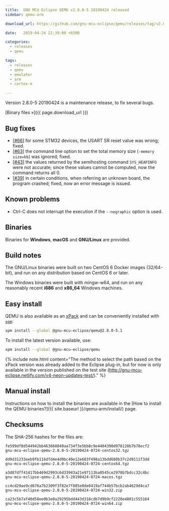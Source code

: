 ```yaml
---
title:  GNU MCU Eclipse QEMU v2.8.0-5 20190424 released
sidebar: qemu-arm

download_url: https://github.com/gnu-mcu-eclipse/qemu/releases/tag/v2.8.0-5-20190424/

date:   2019-04-24 22:39:00 +0300

categories:
  - releases
  - qemu

tags:
  - releases
  - qemu
  - emulator
  - arm
  - cortex-m

---
```


Version 2.8.0-5 20190424 is a maintenance release, to fix several bugs.

[Binary files »]({{ page.download_url }})

## Bug fixes

- [[#66](https://github.com/gnu-mcu-eclipse/qemu/issues/66)] for some STM32
  devices, the USART SR reset value was wrong; fixed.
- [[#63](https://github.com/gnu-mcu-eclipse/qemu/issues/63)] the command
  line option to set the total memory size (`-memory size=kb`) was ignored;
  fixed.
- [[#43](https://github.com/gnu-mcu-eclipse/qemu/issues/43)] the values
  returned by the semihosting command `SYS_HEAPINFO` were not accurate;
  since these values cannot be computed, now the command returns all 0.
- [[#39](https://github.com/gnu-mcu-eclipse/qemu/issues/39)] in certain
  conditions, when referring an unknown board, the program crashed;
  fixed, now an error message is issued.

## Known problems

- Ctrl-C does not interrupt the execution if the `--nographic` option is used.

## Binaries

Binaries for **Windows**, **macOS** and **GNU/Linux** are provided.

## Build notes

The GNU/Linux binaries were built on two CentOS 6 Docker images (32/64-bit),
and run on any distribution based on CentOS 6 or later.

The Windows binaries were built with mingw-w64, and run on any reasonably
recent **i686** and **x86_64** Windows machines.

## Easy install

QEMU is also available as an
[xPack](https://www.npmjs.com/package/@gnu-mcu-eclipse/qemu) and can be
conveniently installed with [`xpm`](https://www.npmjs.com/package/xpm):

```sh
xpm install --global @gnu-mcu-eclipse/qemu@2.8.0-5.1
```

To install the latest version available, use:

```sh
xpm install --global @gnu-mcu-eclipse/qemu
```

{% include note.html content="The method to select the path based
on the xPack version was already
added to the Eclipse plug-in, but for now is only available in the version
published on the test site
(http://gnu-mcu-eclipse.netlify.com/v4-neon-updates-test/)." %}

## Manual install

Instructions on how to install the binaries are available in the
[How to install the QEMU binaries?]({{ site.baseurl }}/qemu-arm/install/)
page.

## Checksums

The SHA-256 hashes for the files are:

```console
fe599df8d544942bb463668049aa734f3e5bb8c9e4404390d978120b7b78ecf2
gnu-mcu-eclipse-qemu-2.8.0-5-20190424-0724-centos32.tgz

dd9d31233eeb9fb116dfd4e4d9bc49e12e683f498a13bdd680b37c2d9111f3dd
gnu-mcu-eclipse-qemu-2.8.0-5-20190424-0724-centos64.tgz

a3d87dff41417bb469d2993c6d33943a21e97113ba0545ce2978b7bdcc32c4bc
gnu-mcu-eclipse-qemu-2.8.0-5-20190424-0724-macos.tgz

cc4cd29ae9cd676a7b2309f3f82e7f885e0de0419af744b57bcb2ab4629d4ca7
gnu-mcu-eclipse-qemu-2.8.0-5-20190424-0724-win32.zip

ca23c5b7af40d58ee0b3e0a29295bdd443d318cdb7d9b9cf2220e4801c555164
gnu-mcu-eclipse-qemu-2.8.0-5-20190424-0724-win64.zip
```
